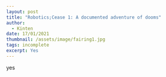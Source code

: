 ```yaml
---
layout: post
title: "Robotics;Cease 1: A documented adventure of dooms"
author:
  - Kinten
date: 17/01/2021
thumbnail: /assets/image/fairing1.jpg
tags: incomplete
excerpt: Yes
---
```

yes